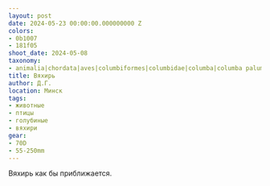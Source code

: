 ```yaml
---
layout: post
date: 2024-05-23 00:00:00.000000000 Z
colors:
- 0b1007
- 181f05
shoot_date: 2024-05-08
taxonomy:
- animalia|chordata|aves|columbiformes|columbidae|columba|columba palumbus
title: Вяхирь
author: Д.Г.
location: Минск
tags:
- животные
- птицы
- голубиные
- вяхири
gear:
- 70D
- 55-250mm
---
```

Вяхирь как бы приближается.

